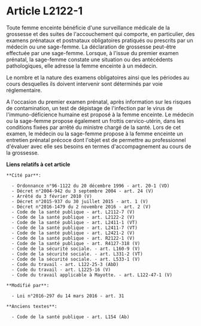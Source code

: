 # Article L2122-1

Toute femme enceinte bénéficie d'une surveillance médicale de la grossesse et des suites de l'accouchement qui comporte, en
particulier, des examens prénataux et postnataux obligatoires pratiqués ou prescrits par un médecin ou une sage-femme. La
déclaration de grossesse peut-être effectuée par une sage-femme. Lorsque, à l'issue du premier examen prénatal, la sage-femme
constate une situation ou des antécédents pathologiques, elle adresse la femme enceinte à un médecin.

Le nombre et la nature des examens obligatoires ainsi que les périodes au cours desquelles ils doivent intervenir sont
déterminés par voie réglementaire.

A l'occasion du premier examen prénatal, après information sur les risques de contamination, un test de dépistage de
l'infection par le virus de l'immuno-déficience humaine est proposé à la femme enceinte. Le médecin ou la sage-femme propose
également un frottis cervico-utérin, dans les conditions fixées par arrêté du ministre chargé de la santé. Lors de cet
examen, le médecin ou la sage-femme propose à la femme enceinte un entretien prénatal précoce dont l'objet est de permettre
au professionnel d'évaluer avec elle ses besoins en termes d'accompagnement au cours de la grossesse.

**Liens relatifs à cet article**

	**Cité par**:

	  - Ordonnance n°96-1122 du 20 décembre 1996 - art. 20-1 (VD)
	  - Décret n°2004-942 du 3 septembre 2004 - art. 24 (V)
	  - Arrêté du 3 février 2010 (V)
	  - Décret n°2015-937 du 30 juillet 2015 - art. 1 (V)
	  - Décret n°2016-1479 du 2 novembre 2016 - art. 2 (V)
	  - Code de la santé publique - art. L2112-7 (V)
	  - Code de la santé publique - art. L2122-2 (V)
	  - Code de la santé publique - art. L2411-1 (VT)
	  - Code de la santé publique - art. L2411-7 (VT)
	  - Code de la santé publique - art. L2421-2 (V)
	  - Code de la santé publique - art. R2122-1 (V)
	  - Code de la santé publique - art. R4127-318 (V)
	  - Code de la sécurité sociale. - art. L160-9 (V)
	  - Code de la sécurité sociale. - art. L331-2 (VT)
	  - Code de la sécurité sociale. - art. L533-1 (V)
	  - Code du travail - art. L122-25-3 (AbD)
	  - Code du travail - art. L1225-16 (V)
	  - Code du travail applicable à Mayotte. - art. L122-47-1 (V)

	**Modifié par**:

	  - Loi n°2016-297 du 14 mars 2016 - art. 31

	**Anciens textes**:

	  - Code de la santé publique - art. L154 (Ab)
